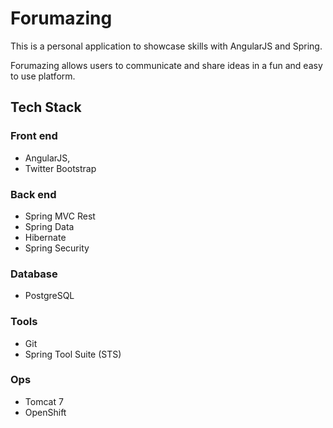 # Forumazing

This is a personal application to showcase skills with AngularJS and Spring.

Forumazing allows users to communicate and share ideas in a fun and easy to use platform.


## Tech Stack

### Front end
* AngularJS, 
* Twitter Bootstrap

### Back end
* Spring MVC Rest
* Spring Data
* Hibernate
* Spring Security

### Database
* PostgreSQL

### Tools
* Git
* Spring Tool Suite (STS)

### Ops
* Tomcat 7
* OpenShift
